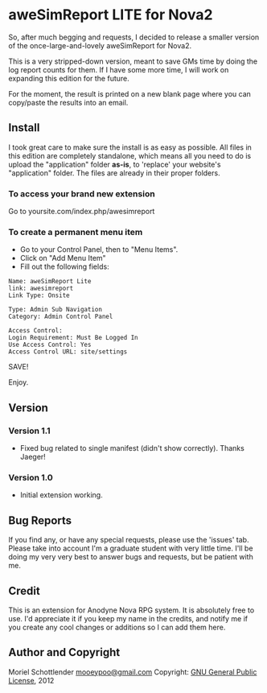 # aweSimReport LITE for Nova2

So, after much begging and requests, I decided to release a smaller version of the once-large-and-lovely aweSimReport for Nova2.

This is a very stripped-down version, meant to save GMs time by doing the log report counts for them. 
If I have some more time, I will work on expanding this edition for the future.

For the moment, the result is printed on a new blank page where you can copy/paste the results into an email.

## Install
I took great care to make sure the install is as easy as possible. 
All files in this edition are completely standalone, which means all you need to do is upload the "application" folder **as-is**, to 'replace' your website's "application" folder. The files are already in their proper folders.

### To access your brand new extension
Go to yoursite.com/index.php/awesimreport

### To create a permanent menu item
* Go to your Control Panel, then to "Menu Items".
* Click on "Add Menu Item"
* Fill out the following fields:

```
Name: aweSimReport Lite
link: awesimreport
Link Type: Onsite

Type: Admin Sub Navigation
Category: Admin Control Panel

Access Control:
Login Requirement: Must Be Logged In
Use Access Control: Yes
Access Control URL: site/settings
```

SAVE!

Enjoy. 

## Version
### Version 1.1
* Fixed bug related to single manifest (didn't show correctly). Thanks Jaeger!

### Version 1.0
* Initial extension working.

## Bug Reports
If you find any, or have any special requests, please use the 'issues' tab. Please take into account I'm a graduate student with very little time. I'll be doing my very very best to answer bugs and requests, but be patient with me.

## Credit
This is an extension for Anodyne Nova RPG system. It is absolutely free to use. I'd appreciate it if you keep my name in the credits, and notify me if you create any cool changes or additions so I can add them here.

## Author and Copyright
Moriel Schottlender
mooeypoo@gmail.com
Copyright: [GNU General Public License](http://www.gnu.org/licenses/gpl.txt), 2012
